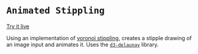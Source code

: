 # `Animated Stippling`

[Try it live](https://leonlwwang.github.io/stippler/)

Using an implementation of [voronoi stippling](https://observablehq.com/@mbostock/voronoi-stippling), creates a stipple drawing of an image input and animates it. Uses the [`d3-delaunay`](https://github.com/d3/d3-delaunay) library.
